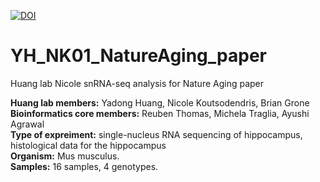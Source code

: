 [![DOI](https://zenodo.org/badge/DOI/10.5281/zenodo.7508271.svg)](https://doi.org/10.5281/zenodo.7508271)

# YH_NK01_NatureAging_paper
Huang lab Nicole snRNA-seq analysis for Nature Aging paper  

**Huang lab members:** Yadong Huang, Nicole Koutsodendris, Brian Grone  
**Bioinformatics core members:** Reuben Thomas, Michela Traglia, Ayushi Agrawal  
**Type of expreiment:** single-nucleus RNA sequencing of hippocampus, histological data for the hippocampus  
**Organism:** Mus musculus.  
**Samples:** 16 samples, 4 genotypes.  
